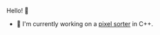 Hello! 👋
- 🔭 I'm currently working on a [pixel sorter](https://github.com/nnmarcoo/PixelMixer) in C++.
  <!--<img align="right" src="https://komarev.com/ghpvc/?username=nnmarcoo&color=037ffc&label=Views">


<!--
**nnmarcoo/nnmarcoo** is a ✨ _special_ ✨ repository because its `README.md` (this file) appears on your GitHub profile.

Here are some ideas to get you started:


- 🌱 I’m currently learning ...
- 👯 I’m looking to collaborate on ...
- 🤔 I’m looking for help with ...
- 💬 Ask me about ...
- 📫 How to reach me: ...
- 😄 Pronouns: ...
- ⚡ Fun fact: ...
-->
